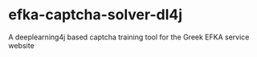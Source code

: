 # efka-captcha-solver-dl4j
A deeplearning4j based captcha training tool for the Greek EFKA service website
